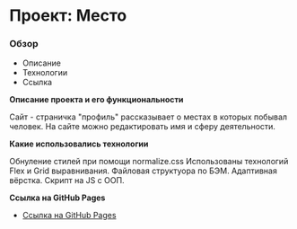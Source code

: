 # Проект: Место

### Обзор
* Описание
* Технологии
* Ссылка

**Описание проекта и его функциональности**

Сайт - страничка "профиль" рассказывает о местах в которых побывал человек.
На сайте можно редактировать имя и сферу деятельности.


**Какие использовались технологии**

Обнуление стилей при помощи normalize.css
Использованы технологий Flex и Grid выравнивания. 
Файловая структуора по БЭМ.
Адаптивная вёрстка.
Скрипт на JS c ООП.


**Ссылка на GitHub Pages**

* [Ссылка на GitHub Pages](https://bdcry.github.io/mesto/)